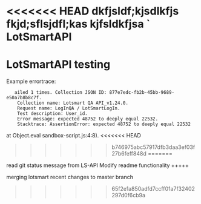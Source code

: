 <<<<<<< HEAD
dkfjsldf;kjsdlkfjs
fkjd;sflsjdfl;kas
kjfsldkfjsa
` LotSmartAPI
=======
# LotSmartAPI testing

Example errortrace:

       ailed 1 times. Collection JSON ID: 877e7edc-fb2b-45bb-9689-e50a7b8b8c7f.
        Collection name: Lotsmart QA API_v1.24.0.
        Request name: LogInQA / LotSmartLogIn.
        Test description: User_id.
        Error message: expected 48752 to deeply equal 22532.
        Stacktrace: AssertionError: expected 48752 to deeply equal 22532
   at Object.eval sandbox-script.js:4:8).
<<<<<<< HEAD
>>>>>>> b746975abc57917dfb3daa3ef03f27b6feff848d
=======

read git status message from LS-API
Modify readme functionality +++++

merging lotsmart recent changes to master branch
>>>>>>> 65f2e1a850adfd7ccff01a7f32402297d0f6cb9a

